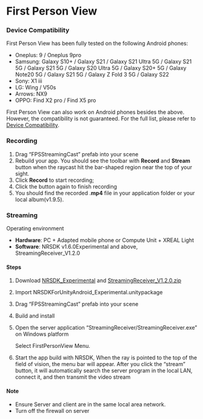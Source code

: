 # First Person View

### Device Compatibility

First Person View has been fully tested on the following Android phones:

- Oneplus: 9 / Oneplus 9pro 
- Samsung: Galaxy S10+ / Galaxy S21 / Galaxy S21 Ultra 5G / Galaxy S21 5G / Galaxy S21 5G / Galaxy S20 Ultra 5G /  Galaxy S20+ 5G / Galaxy Note20 5G / Galaxy S21 5G / Galaxy Z Fold 3 5G / Galaxy S22 
- Sony: X1 iii
- LG: Wing / V50s        
- Arrows: NX9 
- OPPO: Find X2 pro / Find X5 pro

First Person View can also work on Android phones besides the above. However, the compatibility is not guaranteed. For the full list, please refer to[ Device Compatibility](../01_XREALDevices/Compatibility.md).

### Recording 

1. Drag “FPSStreamingCast” prefab into your scene
2. Rebuild your app. You should see the toolbar with **Record** and **Stream** button when the raycast hit the bar-shaped region near the top of your sight.
3. Click **Record** to start recording;
4. Click the button again to finish recording
5. You should find the recorded .**mp4** file in your application folder or your local album(v1.9.5).

### Streaming

 Operating environment

- **Hardware**: PC + Adapted mobile phone or Compute Unit + XREAL Light
- **Software**: NRSDK v1.6.0Experimental and above, StreamingReceiver_V1.2.0

#### Steps

1. Download [NRSDK_Experimental](https://developer.xreal.com/download/tryexperimental) and [StreamingReceiver_V1.2.0.zip](https://nreal-public.nreal.ai/plugins/StreammingReceiver_v1.2.0.zip)

2. Import NRSDKForUnityAndroid_Experimental.unitypackage

3. Drag “FPSStreamingCast” prefab into your scene

4. Build and install

5. Open the server application “StreamingReceiver/StreamingReceiver.exe” on Windows platform

   Select FirstPersonView Menu.

6. Start the app build with NRSDK, When the ray is pointed to the top of the field of vision, the menu bar will appear. After you click the “stream” button, it will automatically search the server program in the local LAN, connect it, and then transmit the video stream

#### Note

- Ensure Server and client are in the same local area network.
- Turn off the firewall on server

